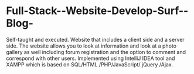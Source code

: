 # Full-Stack--Website-Develop-Surf--Blog-
Self-taught and executed.
Website that includes a client side and a server side. 
The website allows you to look at information and look at a photo gallery as well including forum registration and the option to comment and correspond with other users. 
Implemented using IntelliJ IDEA tool and XAMPP which is based on SQL/HTML /PHP/JavaScript/ jQuery /Ajax.

